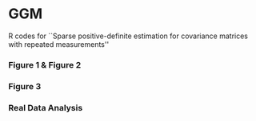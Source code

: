 # GGM
R codes for ``Sparse positive-definite estimation for covariance matrices with repeated measurements''

### Figure 1 & Figure 2



### Figure 3


### Real Data Analysis 
